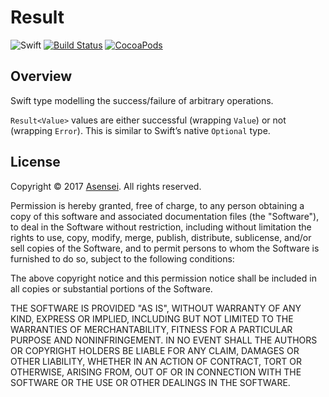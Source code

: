 # Result

![Swift](https://img.shields.io/badge/swift-5.0-brightgreen.svg)
[![Build Status](https://travis-ci.org/asensei/Result.svg?branch=master)](https://travis-ci.org/asensei/Result)
[![CocoaPods](https://img.shields.io/cocoapods/v/ResultCocoapods.svg)](https://cocoapods.org/)

## Overview

Swift type modelling the success/failure of arbitrary operations.

`Result<Value>` values are either successful (wrapping `Value`) or not (wrapping `Error`).
This is similar to Swift’s native `Optional` type.

## License

Copyright © 2017 [Asensei](https://www.asensei.com). All rights reserved.

Permission is hereby granted, free of charge, to any person obtaining a copy
of this software and associated documentation files (the "Software"), to deal
in the Software without restriction, including without limitation the rights
to use, copy, modify, merge, publish, distribute, sublicense, and/or sell
copies of the Software, and to permit persons to whom the Software is
furnished to do so, subject to the following conditions:

The above copyright notice and this permission notice shall be included in all
copies or substantial portions of the Software.

THE SOFTWARE IS PROVIDED "AS IS", WITHOUT WARRANTY OF ANY KIND, EXPRESS OR
IMPLIED, INCLUDING BUT NOT LIMITED TO THE WARRANTIES OF MERCHANTABILITY,
FITNESS FOR A PARTICULAR PURPOSE AND NONINFRINGEMENT. IN NO EVENT SHALL THE
AUTHORS OR COPYRIGHT HOLDERS BE LIABLE FOR ANY CLAIM, DAMAGES OR OTHER
LIABILITY, WHETHER IN AN ACTION OF CONTRACT, TORT OR OTHERWISE, ARISING FROM,
OUT OF OR IN CONNECTION WITH THE SOFTWARE OR THE USE OR OTHER DEALINGS IN THE
SOFTWARE.
